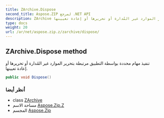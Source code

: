 ```yaml
---
title: ZArchive.Dispose
second_title: Aspose.ZIP لمرجع .NET API
description: ZArchive طريقة. تنفيذ مهام محددة بواسطة التطبيق مرتبطة بتحرير الموارد غير المُدارة أو تحريرها أو إعادة تعيينها.
type: docs
weight: 20
url: /ar/net/aspose.zip.z/zarchive/dispose/
---
```

## ZArchive.Dispose method

تنفيذ مهام محددة بواسطة التطبيق مرتبطة بتحرير الموارد غير المُدارة أو تحريرها أو إعادة تعيينها.

```csharp
public void Dispose()
```

### أنظر أيضا

* class [ZArchive](../)
* مساحة الاسم [Aspose.Zip.Z](../../zarchive/)
* المجسم [Aspose.Zip](../../../)


